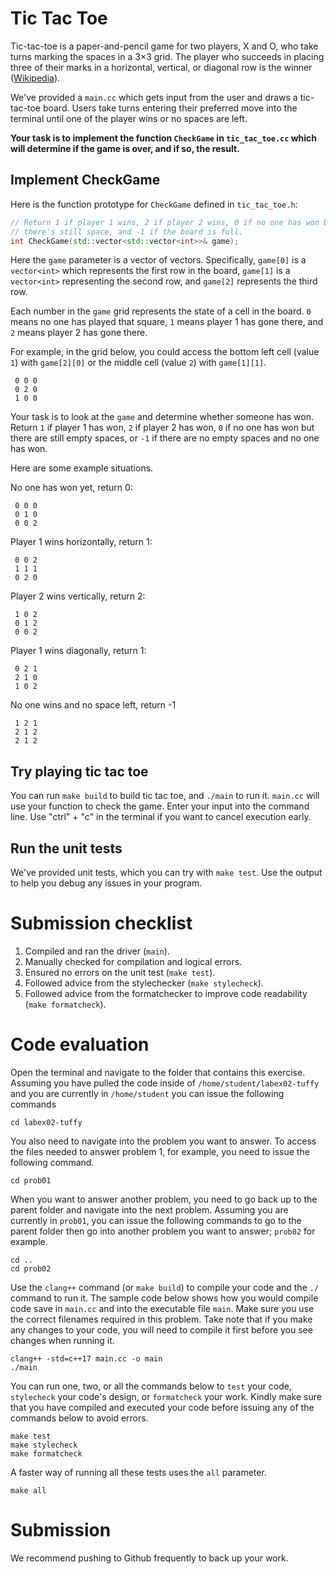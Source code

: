 # Tic Tac Toe

Tic-tac-toe is a paper-and-pencil game for two players, X and O, who take turns marking the spaces in a 3×3 grid. The player who succeeds in placing three of their marks in a horizontal, vertical, or diagonal row is the winner ([Wikipedia](https://en.wikipedia.org/wiki/Tic-tac-toe)).

We've provided a ``main.cc`` which gets input from the user and draws a tic-tac-toe board. Users take turns entering their preferred move into the terminal until one of the player wins or no spaces are left.

**Your task is to implement the function ``CheckGame`` in ``tic_tac_toe.cc`` which will determine if the game is over, and if so, the result.**

## Implement CheckGame

Here is the function prototype for ``CheckGame`` defined in `tic_tac_toe.h`:

```cpp
// Return 1 if player 1 wins, 2 if player 2 wins, 0 if no one has won but
// there's still space, and -1 if the board is full.
int CheckGame(std::vector<std::vector<int>>& game);
```

Here the ``game`` parameter is a vector of vectors. Specifically, ``game[0]`` is a ``vector<int>`` which represents the first row in the board, ``game[1]`` is a ``vector<int>`` representing the second row, and ``game[2]`` represents the third row.

Each number in the ``game`` grid represents the state of a cell in the board. ``0`` means no one has played that square, ``1`` means player 1 has gone there, and ``2`` means player 2 has gone there.

For example, in the grid below, you could access the bottom left cell (value `1`) with ``game[2][0]`` or the middle cell (value `2`) with ``game[1][1]``.

```
 0 0 0
 0 2 0
 1 0 0
```

Your task is to look at the ``game`` and determine whether someone has won. Return ``1`` if player 1 has won, ``2`` if player 2 has won, ``0`` if no one has won but there are still empty spaces, or ``-1`` if there are no empty spaces and no one has won.

Here are some example situations.

No one has won yet, return 0:
```
 0 0 0
 0 1 0
 0 0 2
```

Player 1 wins horizontally, return 1:
```
 0 0 2
 1 1 1
 0 2 0
```

Player 2 wins vertically, return 2:
```
 1 0 2
 0 1 2
 0 0 2
```

Player 1 wins diagonally, return 1:
```
 0 2 1
 2 1 0
 1 0 2
```

No one wins and no space left, return -1
```
 1 2 1
 2 1 2
 2 1 2
```

## Try playing tic tac toe

You can run ``make build`` to build tic tac toe, and ``./main`` to run it. ``main.cc`` will use your function to check the game. Enter your input into the command line. Use "ctrl" + "c" in the terminal if you want to cancel execution early.

## Run the unit tests

We've provided unit tests, which you can try with ``make test``. Use the output to help you debug any issues in your program.

# Submission checklist
1. Compiled and ran the driver (`main`).
1. Manually checked for compilation and logical errors.
1. Ensured no errors on the unit test (`make test`).
1. Followed advice from the stylechecker (`make stylecheck`).
1. Followed advice from the formatchecker to improve code readability (`make formatcheck`).

# Code evaluation
Open the terminal and navigate to the folder that contains this exercise. Assuming you have pulled the code inside of `/home/student/labex02-tuffy` and you are currently in `/home/student` you can issue the following commands

```
cd labex02-tuffy
```

You also need to navigate into the problem you want to answer. To access the files needed to answer problem 1, for example, you need to issue the following command.

```
cd prob01
```

When you want to answer another problem, you need to go back up to the parent folder and navigate into the next problem. Assuming you are currently in `prob01`, you can issue the following commands to go to the parent folder then go into another problem you want to answer; `prob02` for example.

```
cd ..
cd prob02
```

Use the `clang++` command (or ``make build``) to compile your code and the `./` command to run it. The sample code below shows how you would compile code save in `main.cc` and into the executable file `main`. Make sure you use the correct filenames required in this problem.  Take note that if you make any changes to your code, you will need to compile it first before you see changes when running it.

```
clang++ -std=c++17 main.cc -o main
./main
```

You can run one, two, or all the commands below to `test` your code, `stylecheck` your code's design, or `formatcheck` your work. Kindly make sure that you have compiled and executed your code before issuing any of the commands below to avoid errors.

```
make test
make stylecheck
make formatcheck
```

A faster way of running all these tests uses the `all` parameter.

```
make all
```

# Submission

We recommend pushing to Github frequently to back up your work.
